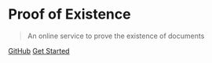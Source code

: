 <!-- ![logo](_media/icon.svg) -->

# Proof of Existence

> An online service to prove the existence of documents


[GitHub](https://github.com/proofofexistence/proofofexistence)
[Get Started](#proof-of-existence)
